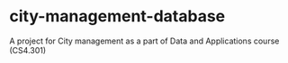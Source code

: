 # city-management-database
A project for City management as a part of Data and Applications course (CS4.301)
